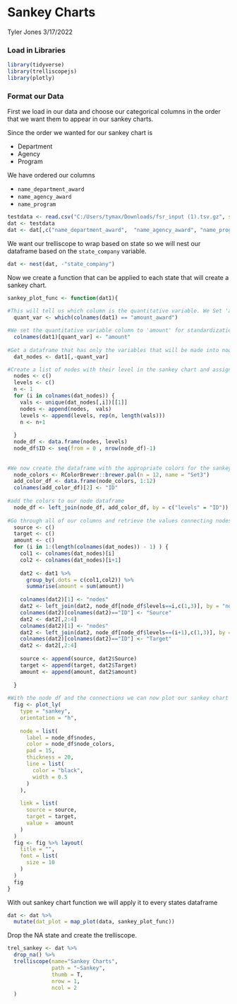 Sankey Charts
================
Tyler Jones
3/17/2022

### Load in Libraries

``` r
library(tidyverse)
library(trelliscopejs)
library(plotly)
```

### Format our Data

First we load in our data and choose our categorical columns in the
order that we want them to appear in our sankey charts.

Since the order we wanted for our sankey chart is

-   Department
-   Agency
-   Program

We have ordered our columns

-   `name_department_award`
-   `name_agency_award`
-   `name_program`

``` r
testdata <- read.csv("C:/Users/tymax/Downloads/fsr_input (1).tsv.gz", sep = ',', header = TRUE)
dat <- testdata
dat <- dat[,c("name_department_award",  "name_agency_award", "name_program","amount_award", "state_company")]
```

We want our trelliscope to wrap based on state so we will nest our
dataframe based on the `state_company` variable.

``` r
dat <- nest(dat, -"state_company")
```

Now we create a function that can be applied to each state that will
create a sankey chart.

``` r
sankey_plot_func <- function(dat1){
  
#This will tell us which column is the quantitative variable. We Set 'amount_award' as the qunatitative variable in the dataframe and retrieve the column number
  quant_var <- which(colnames(dat1) == "amount_award")

#We set the quantitative variable column to 'amount' for standardization 
  colnames(dat1)[quant_var] <- "amount"
  
#Get a dataframe that has only the variables that will be made into nodes in the sankey chart
  dat_nodes <- dat1[,-quant_var]

#Create a list of nodes with their level in the sankey chart and assign them an ID
  nodes <- c()
  levels <- c()
  n <- 1
  for (i in colnames(dat_nodes)) {
    vals <- unique(dat_nodes[,i])[[1]]
    nodes <- append(nodes,  vals)
    levels <- append(levels, rep(n, length(vals)))
    n <- n+1
    
  }
  node_df <- data.frame(nodes, levels)
  node_df$ID <- seq(from = 0 , nrow(node_df)-1)
  
  
#We now create the dataframe with the appropriate colors for the sankey nodes
  node_colors <- RColorBrewer::brewer.pal(n = 12, name = "Set3")
  add_color_df <- data.frame(node_colors, 1:12)
  colnames(add_color_df)[2] <- "ID"
  
#add the colors to our node dataframe
  node_df <- left_join(node_df, add_color_df, by = c("levels" = "ID"))
  
#Go through all of our columns and retrieve the values connecting nodes
  source <- c()
  target <- c()
  amount <- c()
  for (i in 1:(length(colnames(dat_nodes)) - 1) ) {
    col1 <- colnames(dat_nodes)[i]
    col2 <- colnames(dat_nodes)[i+1]
    
    dat2 <- dat1 %>% 
      group_by(.dots = c(col1,col2)) %>% 
      summarise(amount = sum(amount))
    
    colnames(dat2)[1] <- "nodes"
    dat2 <- left_join(dat2, node_df[node_df$levels==i,c(1,3)], by = "nodes")
    colnames(dat2)[colnames(dat2)=="ID"] <- "Source"
    dat2 <- dat2[,2:4]
    colnames(dat2)[1] <- "nodes"
    dat2 <- left_join(dat2, node_df[node_df$levels==(i+1),c(1,3)], by = "nodes")
    colnames(dat2)[colnames(dat2)=="ID"] <- "Target"
    dat2 <- dat2[,2:4]
    
    source <- append(source, dat2$Source)
    target <- append(target, dat2$Target)
    amount <- append(amount, dat2$amount)
    
  }
  
#With the node df and the connections we can now plot our sankey chart
  fig <- plot_ly(
    type = "sankey",
    orientation = "h",
    
    node = list(
      label = node_df$nodes,
      color = node_df$node_colors,
      pad = 15,
      thickness = 20,
      line = list(
        color = "black",
        width = 0.5
      )
    ),
    
    link = list(
      source = source,
      target = target,
      value =  amount
    )
  )
  fig <- fig %>% layout(
    title = "",
    font = list(
      size = 10
    )
  )
  fig
}
```

With out sankey chart function we will apply it to every states
dataframe

``` r
dat <- dat %>% 
  mutate(dat_plot = map_plot(data, sankey_plot_func))
```

Drop the NA state and create the trelliscope.

``` r
trel_sankey <- dat %>% 
  drop_na() %>% 
  trelliscope(name="Sankey Charts",
              path = "~Sankey",
              thumb = T,
              nrow = 1, 
              ncol = 2
  )
```
